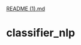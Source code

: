[README (1).md](https://github.com/mnwrob/classifier_nlp/files/7581737/README.1.md)
# classifier_nlp

